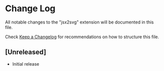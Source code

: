 # Change Log

All notable changes to the "jsx2svg" extension will be documented in this file.

Check [Keep a Changelog](http://keepachangelog.com/) for recommendations on how to structure this file.

## [Unreleased]

- Initial release